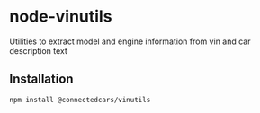 # node-vinutils
Utilities to extract model and engine information from vin and car description text

## Installation
```
npm install @connectedcars/vinutils
```
